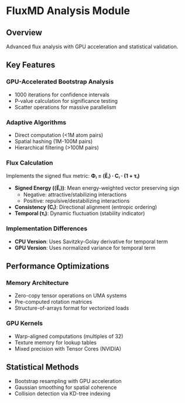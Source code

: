 # FluxMD Analysis Module

## Overview
Advanced flux analysis with GPU acceleration and statistical validation.

## Key Features

### GPU-Accelerated Bootstrap Analysis
- 1000 iterations for confidence intervals
- P-value calculation for significance testing
- Scatter operations for massive parallelism

### Adaptive Algorithms
- Direct computation (<1M atom pairs)
- Spatial hashing (1M-100M pairs)  
- Hierarchical filtering (>100M pairs)

### Flux Calculation
Implements the signed flux metric: **Φᵢ = ⟨E̅ᵢ⟩ · Cᵢ · (1 + τᵢ)**

- **Signed Energy (⟨E̅ᵢ⟩)**: Mean energy-weighted vector preserving sign
  - Negative: attractive/stabilizing interactions
  - Positive: repulsive/destabilizing interactions
- **Consistency (Cᵢ)**: Directional alignment (entropic ordering)
- **Temporal (τᵢ)**: Dynamic fluctuation (stability indicator)

### Implementation Differences
- **CPU Version**: Uses Savitzky-Golay derivative for temporal term
- **GPU Version**: Uses normalized variance for temporal term

## Performance Optimizations

### Memory Architecture
- Zero-copy tensor operations on UMA systems
- Pre-computed rotation matrices
- Structure-of-arrays format for vectorized loads

### GPU Kernels
- Warp-aligned computations (multiples of 32)
- Texture memory for lookup tables
- Mixed precision with Tensor Cores (NVIDIA)

## Statistical Methods
- Bootstrap resampling with GPU acceleration
- Gaussian smoothing for spatial coherence
- Collision detection via KD-tree indexing